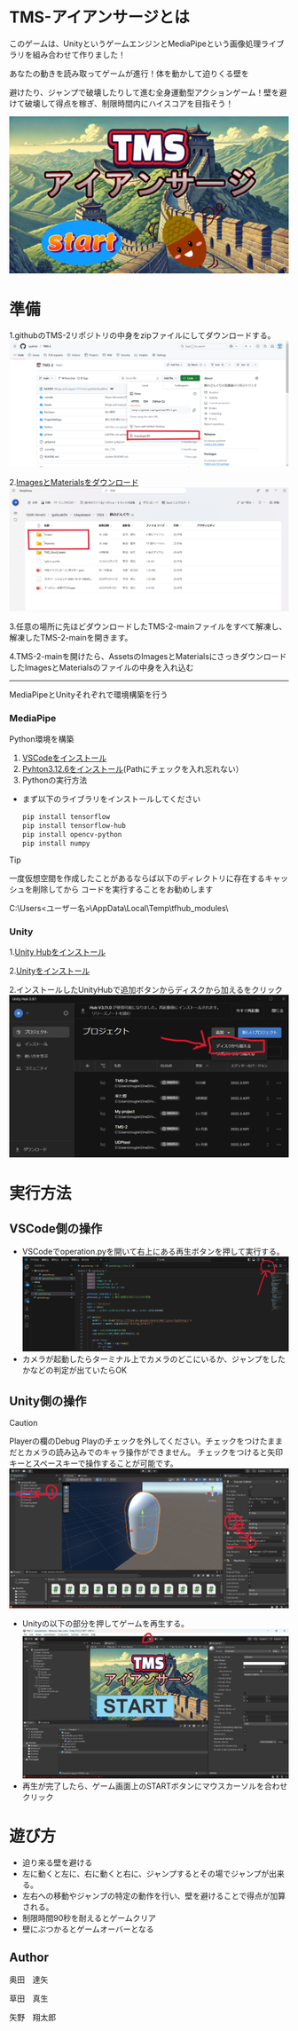 # TMS-アイアンサージとは
このゲームは、UnityというゲームエンジンとMediaPipeという画像処理ライブラリを組み合わせて作りました！​

あなたの動きを読み取ってゲームが進行！体を動かして迫りくる壁を​

避けたり、ジャンプで破壊したりして進む全身運動型アクションゲーム！​
壁を避けて破壊して得点を稼ぎ、制限時間内にハイスコアを目指そう！​

![edit](picture/start.png)

# 準備
1.githubのTMS-2リポジトリの中身をzipファイルにしてダウンロードする。
![edit](picture/Download.png)

2.[ImagesとMaterialsをダウンロード](https://oskit-my.sharepoint.com/personal/hiroshi_igaki_oit_ac_jp/_layouts/15/onedrive.aspx?id=%2Fpersonal%2Fhiroshi%5Figaki%5Foit%5Fac%5Fjp%2FDocuments%2FIgakiLabDir%2Fkitayamasai%2F2024%2F%E9%89%84%E3%81%AE%E3%81%A9%E3%82%93%E3%81%90%E3%82%8A&ga=1)
![edit](picture/OneDrive.png)

3.任意の場所に先ほどダウンロードしたTMS-2-mainファイルをすべて解凍し、解凍したTMS-2-mainを開きます。

4.TMS-2-mainを開けたら、AssetsのImagesとMaterialsにさっきダウンロードしたImagesとMaterialsのファイルの中身を入れ込む

------------------
MediaPipeとUnityそれぞれで環境構築を行う
### MediaPipe
Python環境を構築
1. [VSCodeをインストール](https://code.visualstudio.com/download)
2. [Pyhton3.12.6をインストール](https://www.python.org/ftp/python/3.12.6/python-3.12.6-amd64.exe)(Pathにチェックを入れ忘れない）
3. Pythonの実行方法
- まず以下のライブラリをインストールしてください
  ```
  pip install tensorflow
  pip install tensorflow-hub
  pip install opencv-python
  pip install numpy
  ```

> [!TIP] 
>一度仮想空間を作成したことがあるならば以下のディレクトリに存在するキャッシュを削除してから
> コードを実行することをお勧めします
>
> C:\Users<ユーザー名>\AppData\Local\Temp\tfhub_modules\

### Unity
1.[Unity Hubをインストール](https://unity.com/ja/download)

2.[Unityをインストール](https://unity.com/ja/releases/editor/whats-new/2022.3.10)

2.インストールしたUnityHubで追加ボタンからディスクから加えるをクリック
![edit](picture/UnityHub.png)

# 実行方法
## VSCode側の操作
- VSCodeでoperation.pyを開いて右上にある再生ボタンを押して実行する。
  ![edit](picture/VSCode.png)
- カメラが起動したらターミナル上でカメラのどこにいるか、ジャンプをしたかなどの判定が出ていたらOK

## Unity側の操作
> [!CAUTION]
> Playerの欄のDebug Playのチェックを外してください。チェックをつけたままだとカメラの読み込みでのキャラ操作ができません。
> チェックをつけると矢印キーとスペースキーで操作することが可能です。
> ![edit](picture/PlayerDebug.png)

- Unityの以下の部分を押してゲームを再生する。
  ![edit](picture/Unity1.png)
- 再生が完了したら、ゲーム画面上のSTARTボタンにマウスカーソルを合わせクリック

# 遊び方
- 迫り来る壁を避ける
- 左に動くと左に、右に動くと右に、ジャンプするとその場でジャンプが出来る。
- 左右への移動やジャンプの特定の動作を行い、壁を避けることで得点が加算される。
- 制限時間90秒を耐えるとゲームクリア
- 壁にぶつかるとゲームオーバーとなる

## Author
奥田　達矢

草田　真生

矢野　翔太郎

